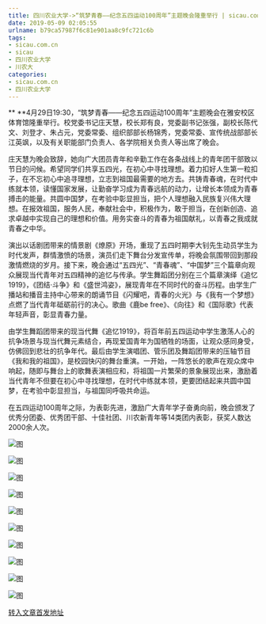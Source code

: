 ```yaml
---
title: 四川农业大学->“筑梦青春――纪念五四运动100周年”主题晚会隆重举行 | sicau.com.cn
date: 2019-05-09 02:05:55
urlname: b79ca57987f6c81e901aa8c9fc721c6b
tags: 
- sicau.com.cn
- sicau
- 四川农业大学
- 川农大
categories:
- sicau.com.cn
- 四川农业大学
---
```



** **4月29日19:30，“筑梦青春――纪念五四运动100周年”主题晚会在雅安校区体育馆隆重举行。校党委书记庄天慧，校长郑有良，党委副书记张强，副校长陈代文、刘登才、朱占元，党委常委、组织部部长杨锦秀，党委常委、宣传统战部部长江英飒，以及有关职能部门负责人、各学院相关负责人等出席了晚会。

庄天慧为晚会致辞，她向广大团员青年和辛勤工作在各条战线上的青年团干部致以节日的问候。希望同学们共享五四光，在初心中寻找理想。着力扣好人生第一粒扣子，在不忘初心中追寻理想，立志到祖国最需要的地方去。共铸青春魂，在时代中练就本领，读懂国家发展，让勤奋学习成为青春远航的动力，让增长本领成为青春搏击的能量。共圆中国梦，在考验中彰显担当，把个人理想融入民族复兴伟大理想。在报效祖国，服务人民，奉献社会中，积极作为，敢于担当，在创新创造、追求卓越中实现自己的理想和价值。用务实奋斗的青春为祖国献礼，以青春之我成就青春之中华。

演出以话剧团带来的情景剧《燎原》开场，重现了五四时期李大钊先生动员学生为时代发声，群情激愤的场景，演员们走下舞台分发宣传单，将晚会氛围带回到那段激情燃烧的岁月。接下来，晚会通过“五四光”、“青春魂”、“中国梦”三个篇章向观众展现当代青年对五四精神的追忆与传承。学生舞蹈团分别在三个篇章演绎《追忆1919》，《团结·斗争》和《盛世鸿姿》，展现青年在不同时代的奋斗历程。由学生广播站和播音主持中心带来的朗诵节目《闪耀吧，青春的火光》与《我有一个梦想》点燃了当代青年砥砺前行的决心。歌曲《鹿be free》、《向往》和《国际歌》代表年轻声音，彰显青春力量。

由学生舞蹈团带来的现当代舞《追忆1919》，将百年前五四运动中学生激荡人心的抗争场景与现当代舞元素结合，再现爱国青年为国牺牲的场面，让观众感同身受，仿佛回到悲壮的抗争年代。最后由学生演唱团、管乐团及舞蹈团带来的压轴节目《我和我的祖国》，是校园快闪的舞台重演。一开始，一阵悠长的歌声在观众席中响起，随即与舞台上的歌舞表演相应和，将祖国一片繁荣的景象展现出来，激励着当代青年不但要在初心中寻找理想，在时代中练就本领，更要团结起来共圆中国梦，在考验中彰显担当，与祖国同呼吸共命运。

在五四运动100周年之际，为表彰先进，激励广大青年学子奋勇向前，晚会颁发了优秀分团委、优秀团干部、十佳社团、川农新青年等14类团内表彰，获奖人数达2000余人次。



![图](https://news.sicau.edu.cn/__local/7/9D/DB/E37BCDE88F5FD4B507D940ACF1D_3873811D_1535F.jpg)

![图](https://news.sicau.edu.cn/__local/E/15/2A/4D06E3176CA003EEBF0883F5C95_72672A8B_1E6A3.jpg)

![图](https://news.sicau.edu.cn/__local/F/AA/42/0BB7624F7FFED4486C40A41407F_6DAFA3D1_167D9.jpg)

![图](https://news.sicau.edu.cn/__local/9/6C/22/DCE60D3600741DABF858FB99FC2_8A9A38F7_16AD8.jpg)

![图](https://news.sicau.edu.cn/__local/C/E8/9F/F3FBC1BE297A078DCFE6130B630_969AA2EA_124D8.jpg)

![图](https://news.sicau.edu.cn/__local/0/10/70/F80A832065D5B07A36532A92DA5_8CAC8ECA_10F68.jpg)

![图](https://news.sicau.edu.cn/__local/A/CB/BC/599E94639E86A76968D69B716A8_5A66E41F_159B5.jpg)

![图](https://news.sicau.edu.cn/__local/D/66/5B/A81A4F217EC1C2762FFB5CD7F9D_C2665C47_14869.jpg)

![图](https://news.sicau.edu.cn/__local/9/18/4E/1A06F4D6991F440041EAFDE7713_9E08174E_119B7.jpg)

![图](https://news.sicau.edu.cn/__local/D/AA/B0/9912F8EEEC7AA135F0B46498396_8349906A_2DE21.jpg)

[转入文章首发地址](https://news.sicau.edu.cn/info/1135/50996.htm)